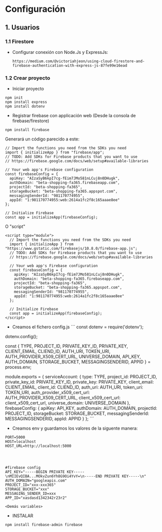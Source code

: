 # Configuración

## 1. Usuarios
### 1.1 Firestore
- Configurar conexión con Node.Js y ExpressJs:
    ```
    https://medium.com/@victoriahjeon/using-cloud-firestore-and-firebase-authentication-with-express-js-87fe99e16ead
    ```
### 1.2 Crear proyecto
- Iniciar proyecto
```
npm init
npm install express
npm install dotenv
```
- Registrar firebase con applicación web (Desde la consola de firebase/firestore)
```
npm install firebase
```
Generará un código parecido a este:
```
// Import the functions you need from the SDKs you need
import { initializeApp } from "firebase/app";
// TODO: Add SDKs for Firebase products that you want to use
// https://firebase.google.com/docs/web/setup#available-libraries

// Your web app's Firebase configuration
const firebaseConfig = {
  apiKey: "AIzaSyB6kpI7cg-fEim7JMo581nLCuj8n0DHugk",
  authDomain: "beta-shopping-fa365.firebaseapp.com",
  projectId: "beta-shopping-fa365",
  storageBucket: "beta-shopping-fa365.appspot.com",
  messagingSenderId: "981170774955",
  appId: "1:981170774955:web:2614a1fc2f8c165aaae8ee"
};

// Initialize Firebase
const app = initializeApp(firebaseConfig);
```
O "script"
```
<script type="module">
  // Import the functions you need from the SDKs you need
  import { initializeApp } from "https://www.gstatic.com/firebasejs/10.8.0/firebase-app.js";
  // TODO: Add SDKs for Firebase products that you want to use
  // https://firebase.google.com/docs/web/setup#available-libraries

  // Your web app's Firebase configuration
  const firebaseConfig = {
    apiKey: "AIzaSyB6kpI7cg-fEim7JMo581nLCuj8n0DHugk",
    authDomain: "beta-shopping-fa365.firebaseapp.com",
    projectId: "beta-shopping-fa365",
    storageBucket: "beta-shopping-fa365.appspot.com",
    messagingSenderId: "981170774955",
    appId: "1:981170774955:web:2614a1fc2f8c165aaae8ee"
  };

  // Initialize Firebase
  const app = initializeApp(firebaseConfig);
</script>
```
- Creamos el fichero config.js
´´´
const dotenv = require('dotenv');

dotenv.config();

const {
    TYPE,
    PROJECT_ID,
    PRIVATE_KEY_ID,
    PRIVATE_KEY,
    CLIENT_EMAIL,
    CLIEND_ID,
    AUTH_URI,
    TOKEN_URI,
    AUTH_PROVIDER_X509_CERT_URL,
    UNIVERSE_DOMAIN,
    API_KEY,
    AUTH_DOMAIN,
    STORAGE_BUCKET,
    MESSAGINGSENDERID,
    APPID
} = process.env;

module.exports = {
    serviceAccount: {
        type: TYPE,
        project_id: PROJECT_ID,
        private_key_id: PRIVATE_KEY_ID,
        private_key: PRIVATE_KEY,
        client_email: CLIENT_EMAIL,
        client_id: CLIEND_ID,
        auth_uri: AUTH_URI,
        token_uri: TOKEN_URI,
        auth_provider_x509_cert_url: AUTH_PROVIDER_X509_CERT_URL,
        client_x509_cert_url: client_x509_cert_url,
        universe_domain: UNIVERSE_DOMAIN
      },
      firebaseConfig: {
        apiKey: API_KEY,
        authDomain: AUTH_DOMAIN,
        projectId: PROJECT_ID,
        storageBucket: STORAGE_BUCKET,
        messagingSenderId: MESSAGINGSENDERID,
        appId: APPID
      }
};
´´´
- Creamos env y guardamos los valores de la siguente manera:
```
PORT=5000
HOST=localhost
HOST_URL=http://localhost:5000




#firebase config
API_KEY="-----BEGIN PRIVATE KEY-----\nMIIEvQIBA...MOkvZun6Yh8G9Oi4YvY=\n-----END PRIVATE KEY-----\n"
AUTH_DOMAIN="googleapis.com"
PROJECT_ID="xxx-xxx365"
STORAGE_BUCKET="xxx"
MESSAGING_SENDER_ID=xxx
APP_ID="xasdasd1342342r23r2"

<Demás variables>
```

- INSTALAR
```
npm install firebase-admin firebase
```